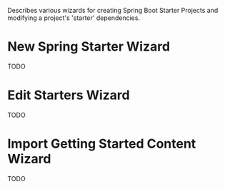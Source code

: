 Describes various wizards for creating Spring Boot Starter Projects and modifying a project's 'starter' dependencies.

# New Spring Starter Wizard

TODO

# Edit Starters Wizard

TODO

# Import Getting Started Content Wizard

TODO